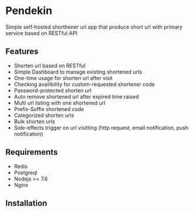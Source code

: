 # Pendekin
Simple self-hosted shorthener url app that produce short url with primary service based on RESTful API

## Features
- Shorten url based on RESTful
- Simple Dashboard to manage existing shortened urls
- One-time usage for shorten url after visit
- Checking availibility for custom-requested shortener code
- Password-protected shorten url
- Auto remove shortened url after expired time raised
- Multi url listing with one shortened url
- Prefix-Suffix shortened code
- Categorized shorten urls
- Bulk shorten urls
- Side-effects trigger on url visitting (http request, email notification, push notification)

## Requirements
- Redis
- Postgreql
- Nodejs >= 7.6
- Nginx

## Installation

